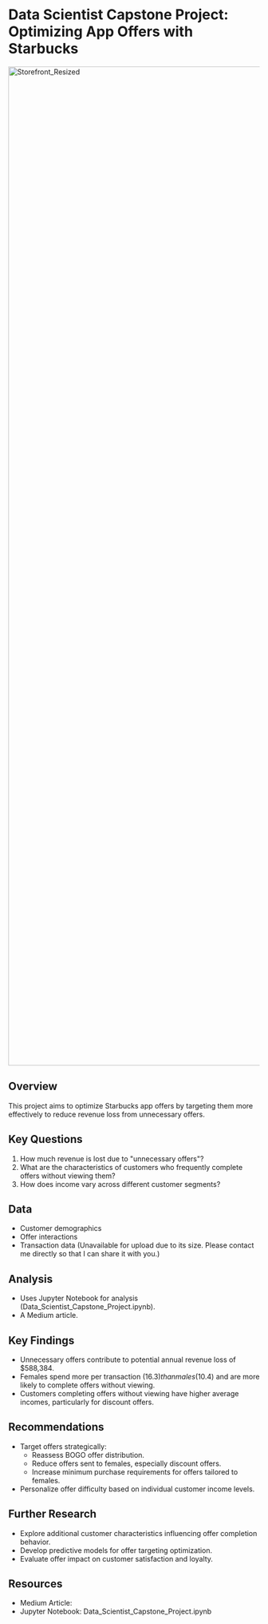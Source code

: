 # Data Scientist Capstone Project: Optimizing App Offers with Starbucks
<img width="2000" alt="Storefront_Resized" src="https://github.com/AlJawharhALOtaibi/Optimizing-App-Offers-with-Starbucks/assets/87391133/7562565c-d54e-4ab8-a8bf-50aaeecf0a3e">


## Overview

This project aims to optimize Starbucks app offers by targeting them more effectively to reduce revenue loss from unnecessary offers.

## Key Questions

1. How much revenue is lost due to "unnecessary offers"?
2. What are the characteristics of customers who frequently complete offers without viewing them?
3. How does income vary across different customer segments?

## Data

- Customer demographics
- Offer interactions
- Transaction data (Unavailable for upload due to its size. Please contact me directly so that I can share it with you.)

## Analysis

- Uses Jupyter Notebook for analysis (Data_Scientist_Capstone_Project.ipynb). 
- A Medium article. 

## Key Findings

- Unnecessary offers contribute to potential annual revenue loss of $588,384.
- Females spend more per transaction ($16.3) than males ($10.4) and are more likely to complete offers without viewing.
- Customers completing offers without viewing have higher average incomes, particularly for discount offers.

## Recommendations

- Target offers strategically:
    - Reassess BOGO offer distribution.
    - Reduce offers sent to females, especially discount offers.
    - Increase minimum purchase requirements for offers tailored to females.
- Personalize offer difficulty based on individual customer income levels.

## Further Research

- Explore additional customer characteristics influencing offer completion behavior.
- Develop predictive models for offer targeting optimization.
- Evaluate offer impact on customer satisfaction and loyalty.

## Resources

- Medium Article: 
- Jupyter Notebook: Data_Scientist_Capstone_Project.ipynb
